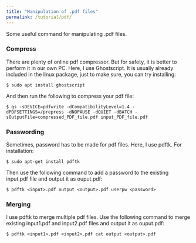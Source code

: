 ```yaml
---
title: "Manipulation of .pdf files"
permalink: /tutorial/pdf/
---
```


Some useful command for manipulating .pdf files.

### Compress

There are plenty of online pdf compressor. But for safety, it is better to perform it in our own PC. Here, I use Ghostscript. It is usually already included in the linux package, just to make sure, you can try installing:

```shell
$ sudo apt install ghostscript
```

And then run the following to compress your pdf file:

```shell
$ gs -sDEVICE=pdfwrite -dCompatibilityLevel=1.4 -dPDFSETTINGS=/prepress -dNOPAUSE -dQUIET -dBATCH -sOutputFile=compressed_PDF_file.pdf input_PDF_file.pdf
```

### Passwording

Sometimes, password has to be made for pdf files. Here, I use pdftk. For installation:

```shell
$ sudo apt-get install pdftk
```

Then use the following command to add a password to the existing input.pdf file and output it as ouput.pdf:

```shell 
$ pdftk <input>.pdf output <output>.pdf userpw <password>
```
### Merging

I use pdftk to merge multiple pdf files. Use the following command to merge existing input1.pdf and input2.pdf files and output it as ouput.pdf:

```shell 
$ pdftk <input1>.pdf <input2>.pdf cat output <output>.pdf
```

